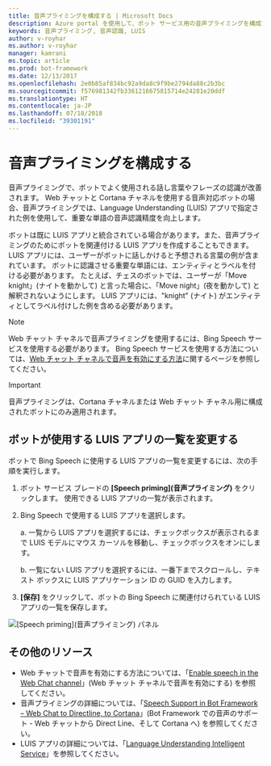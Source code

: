 ```yaml
---
title: 音声プライミングを構成する | Microsoft Docs
description: Azure portal を使用して、ボット サービス用の音声プライミングを構成する方法について説明します。
keywords: 音声プライミング, 音声認識, LUIS
author: v-royhar
ms.author: v-royhar
manager: kamrani
ms.topic: article
ms.prod: bot-framework
ms.date: 12/13/2017
ms.openlocfilehash: 2e0b85af834bc92a9da8c9f9be2794da88c2b3bc
ms.sourcegitcommit: f576981342fb3361216675815714e24281e20ddf
ms.translationtype: HT
ms.contentlocale: ja-JP
ms.lasthandoff: 07/18/2018
ms.locfileid: "39301191"
---
```

# <a name="configure-speech-priming"></a>音声プライミングを構成する

音声プライミングで、ボットでよく使用される話し言葉やフレーズの認識が改善されます。 Web チャットと Cortana チャネルを使用する音声対応ボットの場合、音声プライミングでは、Language Understanding (LUIS) アプリで指定された例を使用して、重要な単語の音声認識精度を向上します。

ボットは既に LUIS アプリと統合されている場合があります。また、音声プライミングのためにボットを関連付ける LUIS アプリを作成することもできます。 LUIS アプリには、ユーザーがボットに話しかけると予想される言葉の例が含まれています。 ボットに認識させる重要な単語には、エンティティとラベルを付ける必要があります。 たとえば、チェスのボットでは、ユーザーが「Move knight」(ナイトを動かして) と言った場合に、「Move night」(夜を動かして) と解釈されないようにします。 LUIS アプリには、"knight" (ナイト) がエンティティとしてラベル付けした例を含める必要があります。

> [!NOTE]
> Web チャット チャネルで音声プライミングを使用するには、Bing Speech サービスを使用する必要があります。 Bing Speech サービスを使用する方法については、[Web チャット チャネルで音声を有効にする方法](~/bot-service-channel-connect-webchat-speech.md)に関するページを参照してください。

> [!IMPORTANT]
> 音声プライミングは、Cortana チャネルまたは Web チャット チャネル用に構成されたボットにのみ適用されます。

## <a name="change-the-list-of-luis-apps-your-bot-uses"></a>ボットが使用する LUIS アプリの一覧を変更する

ボットで Bing Speech に使用する LUIS アプリの一覧を変更するには、次の手順を実行します。

1. ボット サービス ブレードの **[Speech priming]\(音声プライミング\)** をクリックします。 使用できる LUIS アプリの一覧が表示されます。
2. Bing Speech で使用する LUIS アプリを選択します。
 
    a. 一覧から LUIS アプリを選択するには、チェックボックスが表示されるまで LUIS モデルにマウス カーソルを移動し、チェックボックスをオンにします。
     
    b. 一覧にない LUIS アプリを選択するには、一番下までスクロールし、テキスト ボックスに LUIS アプリケーション ID の GUID を入力します。
     
3. **[保存]** をクリックして、ボットの Bing Speech に関連付けられている LUIS アプリの一覧を保存します。

![[Speech priming]\(音声プライミング\) パネル](~/media/bot-service-manage-speech-priming/speech-priming.png)

## <a name="additional-resources"></a>その他のリソース

- Web チャットで音声を有効にする方法については、「[Enable speech in the Web Chat channel](~/bot-service-channel-connect-webchat-speech.md)」(Web チャット チャネルで音声を有効にする) を参照してください。
- 音声プライミングの詳細については、「[Speech Support in Bot Framework – Web Chat to Directline, to Cortana](https://blog.botframework.com/2017/06/26/Speech-To-Text/)」(Bot Framework での音声のサポート - Web チャットから Direct Line、そして Cortana へ) を参照してください。
- LUIS アプリの詳細については、「[Language Understanding Intelligent Service](https://www.luis.ai)」を参照してください。
